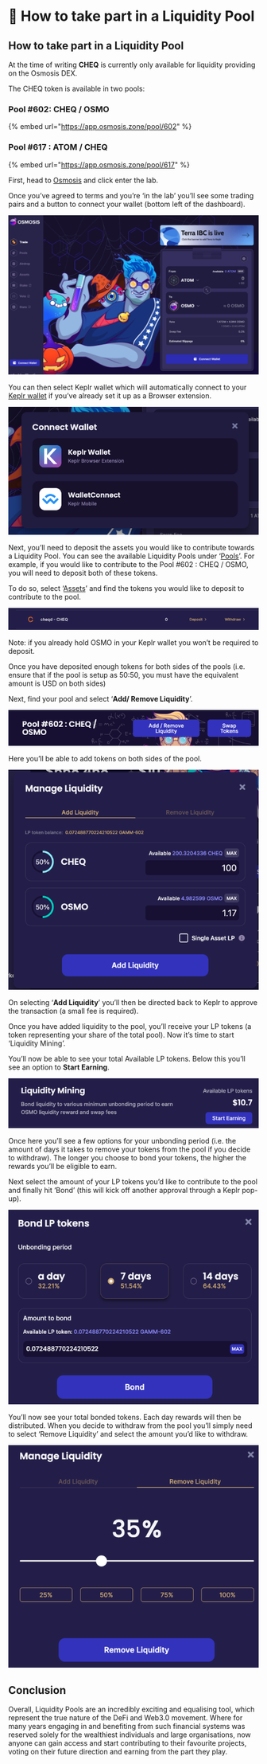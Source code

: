 # 🚰 How to take part in a Liquidity Pool

## How to take part in a Liquidity Pool

At the time of writing **CHEQ** is currently only available for liquidity providing on the Osmosis DEX.

The CHEQ token is available in two pools:

### Pool #602: CHEQ / OSMO

{% embed url="https://app.osmosis.zone/pool/602" %}

### Pool #617 : ATOM / CHEQ

{% embed url="https://app.osmosis.zone/pool/617" %}

First, head to [Osmosis](https://osmosis.zone/) and click enter the lab.

Once you’ve agreed to terms and you’re ‘in the lab’ you’ll see some trading pairs and a button to connect your wallet (bottom left of the dashboard).

![Osmosis - Homepage](../../.gitbook/assets/Osmosis%20-%20Homepage.png)

You can then select Keplr wallet which will automatically connect to your [Keplr wallet](https://blog.cheqd.io/were-launching-the-cheq-token-very-soon-here-s-how-you-can-get-ready-8fc6a7833fbb) if you’ve already set it up as a Browser extension.

![Osmosis - Wallet Connect](../../.gitbook/assets/Osmosis%20-%20Wallet%20Connect.png)

Next, you’ll need to deposit the assets you would like to contribute towards a Liquidity Pool. You can see the available Liquidity Pools under ‘[Pools](https://app.osmosis.zone/pools)’. For example, if you would like to contribute to the Pool #602 : CHEQ / OSMO, you will need to deposit both of these tokens.

To do so, select ‘[Assets](https://app.osmosis.zone/assets)’ and find the tokens you would like to deposit to contribute to the pool.

![Osmosis - CHEQ asset](../../.gitbook/assets/Osmosis%20-%20CHEQ%20asset.png)

Note: if you already hold OSMO in your Keplr wallet you won’t be required to deposit.

Once you have deposited enough tokens for both sides of the pools (i.e. ensure that if the pool is setup as 50:50, you must have the equivalent amount is USD on both sides)

Next, find your pool and select ‘**Add/ Remove Liquidity**’.

![Osmosis - Pool 602](../../.gitbook/assets/Osmosis%20-%20Pool%20602.png)

Here you’ll be able to add tokens on both sides of the pool.

![Osmosis - Add liquidity](../../.gitbook/assets/Osmosis%20-%20Pool%20add%20liquidity.png)

On selecting ‘**Add Liquidity**’ you’ll then be directed back to Keplr to approve the transaction (a small fee is required).

Once you have added liquidity to the pool, you’ll receive your LP tokens (a token representing your share of the total pool). Now it’s time to start ‘Liquidity Mining’.

You’ll now be able to see your total Available LP tokens. Below this you’ll see an option to **Start Earning**.

![Osmosis - Available LP Tokens](../../.gitbook/assets/Osmosis%20-%20Available%20LP%20tokens.png)

Once here you’ll see a few options for your unbonding period (i.e. the amount of days it takes to remove your tokens from the pool if you decide to withdraw). The longer you choose to bond your tokens, the higher the rewards you’ll be eligible to earn.

Next select the amount of your LP tokens you’d like to contribute to the pool and finally hit ‘Bond’ (this will kick off another approval through a Keplr pop-up).

![Osmosis - LP Bonding period](../../.gitbook/assets/Osmosis%20-%20LP%20Bonding%20period.png)

You’ll now see your total bonded tokens. Each day rewards will then be distributed. When you decide to withdraw from the pool you’ll simply need to select ‘Remove Liquidity’ and select the amount you’d like to withdraw.

![Osmosis - LP manage liquidity](../../.gitbook/assets/Osmosis%20-%20LP%20manage%20liquidity.png)

## Conclusion

Overall, Liquidity Pools are an incredibly exciting and equalising tool, which represent the true nature of the DeFi and Web3.0 movement. Where for many years engaging in and benefiting from such financial systems was reserved solely for the wealthiest individuals and large organisations, now anyone can gain access and start contributing to their favourite projects, voting on their future direction and earning from the part they play.

